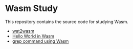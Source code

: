 # Wasm Study

This repository contains the source code for studying Wasm.

- [wat2wasm](wat2wasm/README.md)
- [Hello World in Wasm](wasm-hello-world/README.md)
- [grep command using Wasm](wasm-grep/README.md)